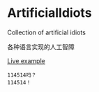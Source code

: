 # ArtificialIdiots
Collection of artificial idiots

各种语言实现的人工智障

[Live example](https://artificialidiots.github.io/ArtificialIdiots/ai.html)

```
114514吗？
114514！
```
